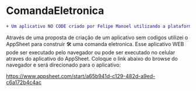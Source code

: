 # ComandaEletronica
```diff
+ Um aplicativo NO CODE criado por Felipe Manoel utilizando a plataforma AppSheet
```
Através de uma proposta de criação de um aplicativo sem codigos utilizei o AppSheet para construir 🛠 uma
comanda eletronica. Esse aplicativo WEB pode ser executado pelo navegador ou pode ser executado no celular
atraves do aplicativo do AppSheet.
Coloque o link abaixo do browse do navegador e será direcionado para o aplicativo:

https://www.appsheet.com/start/a65b941d-c129-482d-a9ed-c6a172b4c4ac


